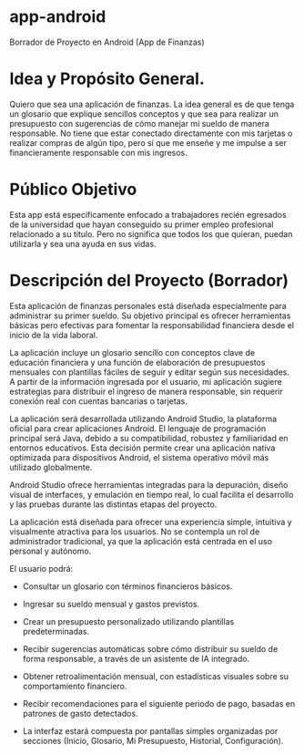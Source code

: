 # app-android
Borrador de Proyecto en Android (App de Finanzas)

# Idea y Propósito General.
Quiero que sea una aplicación de finanzas. La idea general es de que tenga un glosario que explique sencillos conceptos y que sea para realizar un presupuesto con sugerencias de cómo manejar mi sueldo de manera responsable. No tiene que estar conectado directamente con mis tarjetas o realizar compras de algún tipo, pero sí que me enseñe y me impulse a ser financieramente responsable con mis ingresos.

# Público Objetivo
Esta app está específicamente enfocado a trabajadores recién egresados de la universidad que hayan conseguido su primer empleo profesional relacionado a su título. Pero no significa que todos los que quieran, puedan utilizarla y sea una ayuda en sus vidas.

# Descripción del Proyecto (Borrador)
Esta aplicación de finanzas personales está diseñada especialmente para administrar su primer sueldo. Su objetivo principal es ofrecer herramientas básicas pero efectivas para fomentar la responsabilidad financiera desde el inicio de la vida laboral.

La aplicación incluye un glosario sencillo con conceptos clave de educación financiera y una función de elaboración de presupuestos mensuales con plantillas fáciles de seguir y editar según sus necesidades. A partir de la información ingresada por el usuario, mi aplicación sugiere estrategias para distribuir el ingreso de manera responsable, sin requerir conexión real con cuentas bancarias o tarjetas.

La aplicación será desarrollada utilizando Android Studio, la plataforma oficial para crear aplicaciones Android. El lenguaje de programación principal será Java, debido a su compatibilidad, robustez y familiaridad en entornos educativos. Esta decisión permite crear una aplicación nativa optimizada para dispositivos Android, el sistema operativo móvil más utilizado globalmente.

Android Studio ofrece herramientas integradas para la depuración, diseño visual de interfaces, y emulación en tiempo real, lo cual facilita el desarrollo y las pruebas durante las distintas etapas del proyecto.

La aplicación está diseñada para ofrecer una experiencia simple, intuitiva y visualmente atractiva para los usuarios. No se contempla un rol de administrador tradicional, ya que la aplicación está centrada en el uso personal y autónomo.

El usuario podrá:

  - Consultar un glosario con términos financieros básicos.

  - Ingresar su sueldo mensual y gastos previstos.

  - Crear un presupuesto personalizado utilizando plantillas predeterminadas.

  - Recibir sugerencias automáticas sobre cómo distribuir su sueldo de forma responsable, a través de un asistente de IA integrado.

  - Obtener retroalimentación mensual, con estadísticas visuales sobre su comportamiento financiero.

  - Recibir recomendaciones para el siguiente periodo de pago, basadas en patrones de gasto detectados.

  - La interfaz estará compuesta por pantallas simples organizadas por secciones (Inicio, Glosario, Mi Presupuesto, Historial, Configuración).
